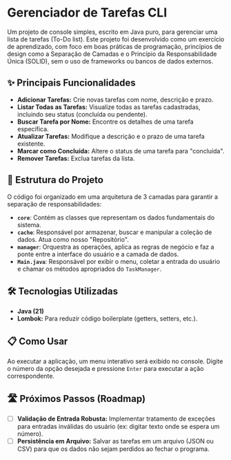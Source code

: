 # Gerenciador de Tarefas CLI

Um projeto de console simples, escrito em Java puro, para gerenciar uma lista de tarefas (To-Do list). Este projeto foi desenvolvido como um exercício de aprendizado, com foco em boas práticas de programação, princípios de design como a Separação de Camadas e o Princípio da Responsabilidade Única (SOLID), sem o uso de frameworks ou bancos de dados externos.

## ✨ Principais Funcionalidades

- **Adicionar Tarefas:** Crie novas tarefas com nome, descrição e prazo.
- **Listar Todas as Tarefas:** Visualize todas as tarefas cadastradas, incluindo seu status (concluída ou pendente).
- **Buscar Tarefa por Nome:** Encontre os detalhes de uma tarefa específica.
- **Atualizar Tarefas:** Modifique a descrição e o prazo de uma tarefa existente.
- **Marcar como Concluída:** Altere o status de uma tarefa para "concluída".
- **Remover Tarefas:** Exclua tarefas da lista.

## 📂 Estrutura do Projeto

O código foi organizado em uma arquitetura de 3 camadas para garantir a separação de responsabilidades:
- **`core`**: Contém as classes que representam os dados fundamentais do sistema.
- **`cache`**: Responsável por armazenar, buscar e manipular a coleção de dados. Atua como nosso "Repositório".
- **`manager`**: Orquestra as operações, aplica as regras de negócio e faz a ponte entre a interface do usuário e a camada de dados.
- **`Main.java`**: Responsável por exibir o menu, coletar a entrada do usuário e chamar os métodos apropriados do `TaskManager`.

## 🛠️ Tecnologias Utilizadas

- **Java (21)**
- **Lombok:** Para reduzir código boilerplate (getters, setters, etc.).

## 📋 Como Usar

Ao executar a aplicação, um menu interativo será exibido no console. Digite o número da opção desejada e pressione `Enter` para executar a ação correspondente.

## 🛣️ Próximos Passos (Roadmap)

- [ ] **Validação de Entrada Robusta:** Implementar tratamento de exceções para entradas inválidas do usuário (ex: digitar texto onde se espera um número).
- [ ] **Persistência em Arquivo:** Salvar as tarefas em um arquivo (JSON ou CSV) para que os dados não sejam perdidos ao fechar o programa.
